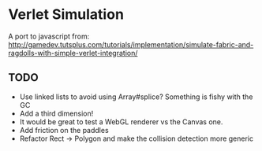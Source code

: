 Verlet Simulation
=================

A port to javascript from: http://gamedev.tutsplus.com/tutorials/implementation/simulate-fabric-and-ragdolls-with-simple-verlet-integration/


## TODO

* Use linked lists to avoid using Array#splice? Something is fishy with the GC
* Add a third dimension! 
* It would be great to test a WebGL renderer vs the Canvas one.
* Add friction on the paddles
* Refactor Rect -> Polygon and make the collision detection more generic